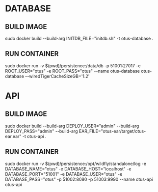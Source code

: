 # DATABASE

## BUILD IMAGE
sudo docker build --build-arg INITDB_FILE="initdb.sh" -t otus-database .

## RUN CONTAINER
sudo docker run -v $(pwd)/persistence:/data/db -p 51001:27017 -e ROOT_USER="otus" -e ROOT_PASS="otus" --name otus-database otus-database --wiredTigerCacheSizeGB='1.2'

# API

## BUILD IMAGE
sudo docker build --build-arg DEPLOY_USER="admin" --build-arg DEPLOY_PASS="admin" --build-arg EAR_FILE="otus-ear/target/otus-ear.ear" -t otus-api .

## RUN CONTAINER
sudo docker run -v $(pwd)/persistence:/opt/wildfly/standalone/log -e DATABASE_NAME="otus" -e DATABASE_HOST="localhost" -e DATABASE_PORT="51001" -e DATABASE_USER="otus" -e DATABASE_PASS="otus" -p 51002:8080 -p 51003:9990 --name otus-api otus-api
